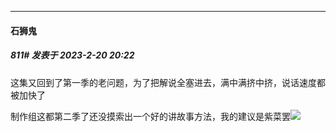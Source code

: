
*****

####  石狮鬼  
##### 811#       发表于 2023-2-20 20:22

这集又回到了第一季的老问题，为了把解说全塞进去，满中满挤中挤，说话速度都被加快了

制作组这都第二季了还没摸索出一个好的讲故事方法，我的建议是紫菜罢<img src="https://static.saraba1st.com/image/smiley/face2017/037.png" referrerpolicy="no-referrer">

